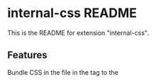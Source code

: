 # internal-css README

This is the README for extension "internal-css".

## Features

Bundle CSS in the file in the <link> tag to the <style> tag in HTML

## Guide

Ctrl + Shift + P (F1) => Command Pallete => "Bundle CSS"

## Release Notes

### 1.0.0

Initial release of Internal CSS

-----------------------------------------------------------------------------------------------------------

### For more information

* [PrometheusAlpha Github](https://github.com/PrometheusAlpha)

**Enjoy!**
